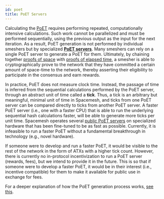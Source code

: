 ```yaml
---
id: poet
title: PoET Servers
---
```


Calculating the [PoET](./post.md/#proof-of-elapsed-time) requires performing repeated, computationally intensive calculations. Such work cannot be parallelized and must be performed sequentially, using the previous output as the input for the next iteration. As a result, PoET generation is not performed by individual smeshers but by specialized [**PoET servers**](../start/smeshing/smeshing_adv/poet.md). Many smeshers can rely on a single PoET server to generate a PoET for them. Ultimately, by chaining together [proofs of space](./post.md/#proof-of-space) with [proofs of elapsed time](./post.md/#proof-of-elapsed-time), a smesher is able to cryptographically prove to the network that they have committed a certain amount of space-time to the network, thereby asserting their eligibility to participate in the consensus and earn rewards.

In practice, PoET does not measure clock time. Instead, the passage of time is inferred from the sequential calculations performed by the PoET server, through an abstract unit of time called a **tick**. Thus, a tick is an arbitrary but meaningful, minimal unit of time in Spacemesh, and ticks from one PoET server can be compared directly to ticks from another PoET server. A faster PoET server (i.e., one with a faster CPU) that is able to run the underlying sequential hash calculations faster, will be able to generate more ticks per unit time. Spacemesh operates several [public PoET servers](../start/smeshing/smeshing_adv/poet.md/#timing) on specialized hardware that has been fine-tuned to be as fast as possible. Currently, it is infeasible to run a faster PoET without a fundamental breakthrough in technology (e.g., novel hardware).

If someone were to develop and run a faster PoET, it would be visible to the rest of the network in the form of ATXs with a higher tick count. However, there is currently no in-protocol incentivization to run a PoET server (rewards, fees), but we intend to provide it in the future. This is so that if someone were to develop a faster PoET, it would be in their interest (i.e., incentive compatible) for them to make it available for public use in exchange for fees.

For a deeper explanation of how the PoET generation process works, [see this](./post.md/#proof-generation).
